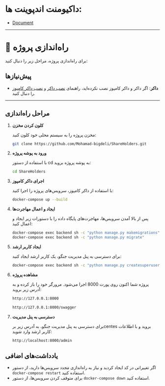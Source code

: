 #  **داکیومنت اندپوینت ها:**
- [Document](https://github.com/Mohamad-bigdeli/ShareHolders/blob/main/core/shareholder/docs/document.md)

_______________________________________________________________________


# 🚀 راه‌اندازی پروژه

برای راه‌اندازی پروژه، مراحل زیر را دنبال کنید:

## پیش‌نیازها
- **داکر**: اگر داکر و داکر کامپوز نصب نکرده‌اید، راهنمای [نصب داکر](https://docs.docker.com/get-docker/) و [نصب داکر کامپوز](https://docs.docker.com/compose/install/) را دنبال کنید.

---

## مراحل راه‌اندازی

1. **کلون کردن مخزن**

   مخزن پروژه را به سیستم محلی خود کلون کنید:

   ```bash
   git clone https://github.com/Mohamad-bigdeli/ShareHolders.git
   ```

2. **ورود به پوشه پروژه**

   با استفاده از دستور cd به پوشه پروژه بروید:

   ```bash
   cd ShareHolders
   ```

3. **اجرای داکر کامپوز**

   با استفاده از داکر کامپوز، سرویس‌های پروژه را اجرا کنید:

   ```bash
   docker-compose up --build
   ```

4. **ایجاد و اعمال مهاجرت‌ها**

   پس از بالا آمدن سرویس‌ها، مهاجرت‌های پایگاه داده را با دستورات زیر ایجاد و اعمال کنید:

   ```bash
   docker-compose exec backend sh -c "python manage.py makemigrations"
   docker-compose exec backend sh -c "python manage.py migrate"
   ```

5. **ایجاد کاربر ارشد**

   برای دسترسی به پنل مدیریت جنگو، یک کاربر ارشد ایجاد کنید:

   ```bash
   docker-compose exec backend sh -c "python manage.py createsuperuser"
   ```


6. **مشاهده پروژه**

   پروژه شما اکنون روی پورت 8000 اجرا می‌شود. مرورگر خود را باز کرده و به آدرس زیر بروید:

   ```bash
   http://127.0.0.1:8000
   ```

   ```bash
   http://127.0.0.1:8000/swagger
   ```
7. **دسترسی به پنل مدیریت**

   برای دسترسی به پنل مدیریت جنگو، به آدرس زیر برcentes بروید و با اطلاعات کاربر ارشد وارد شوید:

   ```bash
   http://localhost:8000/admin
   ```

## یادداشت‌های اضافی

   - اگر تغییراتی در کد ایجاد کردید و نیاز به راه‌اندازی مجدد سرویس‌ها دارید، از دستور `docker-compose restart` استفاده کنید.
   - برای متوقف کردن سرویس‌ها، از دستور `docker-compose down` استفاده کنید.
